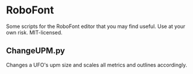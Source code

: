 RoboFont
========

Some scripts for the RoboFont editor that you may find useful. Use at your own risk. MIT-licensed.

ChangeUPM.py
------------

Changes a UFO's upm size and scales all metrics and outlines accordingly.